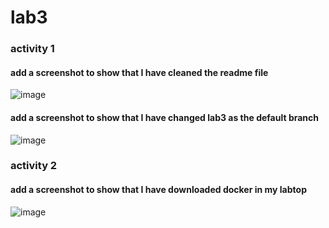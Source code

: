 # lab3
### activity 1
#### add a screenshot to show that I have cleaned the readme file
![image](https://github.com/lyfuuoo/ECE444-F2023-Lab1/assets/74110890/9b11918e-a9f9-41af-ac73-2c7e8011b870)
#### add a screenshot to show that I have changed lab3 as the default branch
![image](https://github.com/lyfuuoo/ECE444-F2023-Lab1/assets/74110890/e1120f73-f9e7-42d5-a555-663ad0b5ef0e)

### activity 2
#### add a screenshot to show that I have downloaded docker in my labtop
![image](https://github.com/lyfuuoo/ECE444-F2023-Lab1/assets/74110890/32df2d57-fc62-4275-90b8-4525f1b7090c)

